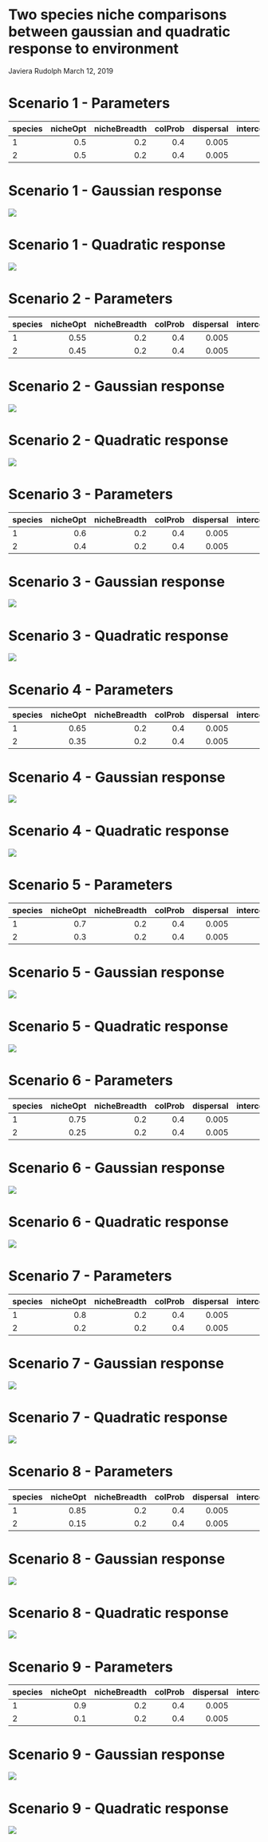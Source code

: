 Two species niche comparisons between gaussian and quadratic response to environment
================
Javiera Rudolph
March 12, 2019

Scenario 1 - Parameters
=======================

| species |  nicheOpt|  nicheBreadth|  colProb|  dispersal|  intercol|  interext|
|:--------|---------:|-------------:|--------:|----------:|---------:|---------:|
| 1       |       0.5|           0.2|      0.4|      0.005|         0|         0|
| 2       |       0.5|           0.2|      0.4|      0.005|         0|         0|

Scenario 1 - Gaussian response
==============================

![](Two_spp_niche_gaussian_quadratic_files/figure-markdown_github/unnamed-chunk-2-1.png)

Scenario 1 - Quadratic response
===============================

![](Two_spp_niche_gaussian_quadratic_files/figure-markdown_github/unnamed-chunk-3-1.png)

Scenario 2 - Parameters
=======================

| species |  nicheOpt|  nicheBreadth|  colProb|  dispersal|  intercol|  interext|
|:--------|---------:|-------------:|--------:|----------:|---------:|---------:|
| 1       |      0.55|           0.2|      0.4|      0.005|         0|         0|
| 2       |      0.45|           0.2|      0.4|      0.005|         0|         0|

Scenario 2 - Gaussian response
==============================

![](Two_spp_niche_gaussian_quadratic_files/figure-markdown_github/unnamed-chunk-5-1.png)

Scenario 2 - Quadratic response
===============================

![](Two_spp_niche_gaussian_quadratic_files/figure-markdown_github/unnamed-chunk-6-1.png)

Scenario 3 - Parameters
=======================

| species |  nicheOpt|  nicheBreadth|  colProb|  dispersal|  intercol|  interext|
|:--------|---------:|-------------:|--------:|----------:|---------:|---------:|
| 1       |       0.6|           0.2|      0.4|      0.005|         0|         0|
| 2       |       0.4|           0.2|      0.4|      0.005|         0|         0|

Scenario 3 - Gaussian response
==============================

![](Two_spp_niche_gaussian_quadratic_files/figure-markdown_github/unnamed-chunk-8-1.png)

Scenario 3 - Quadratic response
===============================

![](Two_spp_niche_gaussian_quadratic_files/figure-markdown_github/unnamed-chunk-9-1.png)

Scenario 4 - Parameters
=======================

| species |  nicheOpt|  nicheBreadth|  colProb|  dispersal|  intercol|  interext|
|:--------|---------:|-------------:|--------:|----------:|---------:|---------:|
| 1       |      0.65|           0.2|      0.4|      0.005|         0|         0|
| 2       |      0.35|           0.2|      0.4|      0.005|         0|         0|

Scenario 4 - Gaussian response
==============================

![](Two_spp_niche_gaussian_quadratic_files/figure-markdown_github/unnamed-chunk-11-1.png)

Scenario 4 - Quadratic response
===============================

![](Two_spp_niche_gaussian_quadratic_files/figure-markdown_github/unnamed-chunk-12-1.png)

Scenario 5 - Parameters
=======================

| species |  nicheOpt|  nicheBreadth|  colProb|  dispersal|  intercol|  interext|
|:--------|---------:|-------------:|--------:|----------:|---------:|---------:|
| 1       |       0.7|           0.2|      0.4|      0.005|         0|         0|
| 2       |       0.3|           0.2|      0.4|      0.005|         0|         0|

Scenario 5 - Gaussian response
==============================

![](Two_spp_niche_gaussian_quadratic_files/figure-markdown_github/unnamed-chunk-14-1.png)

Scenario 5 - Quadratic response
===============================

![](Two_spp_niche_gaussian_quadratic_files/figure-markdown_github/unnamed-chunk-15-1.png)

Scenario 6 - Parameters
=======================

| species |  nicheOpt|  nicheBreadth|  colProb|  dispersal|  intercol|  interext|
|:--------|---------:|-------------:|--------:|----------:|---------:|---------:|
| 1       |      0.75|           0.2|      0.4|      0.005|         0|         0|
| 2       |      0.25|           0.2|      0.4|      0.005|         0|         0|

Scenario 6 - Gaussian response
==============================

![](Two_spp_niche_gaussian_quadratic_files/figure-markdown_github/unnamed-chunk-17-1.png)

Scenario 6 - Quadratic response
===============================

![](Two_spp_niche_gaussian_quadratic_files/figure-markdown_github/unnamed-chunk-18-1.png)

Scenario 7 - Parameters
=======================

| species |  nicheOpt|  nicheBreadth|  colProb|  dispersal|  intercol|  interext|
|:--------|---------:|-------------:|--------:|----------:|---------:|---------:|
| 1       |       0.8|           0.2|      0.4|      0.005|         0|         0|
| 2       |       0.2|           0.2|      0.4|      0.005|         0|         0|

Scenario 7 - Gaussian response
==============================

![](Two_spp_niche_gaussian_quadratic_files/figure-markdown_github/unnamed-chunk-20-1.png)

Scenario 7 - Quadratic response
===============================

![](Two_spp_niche_gaussian_quadratic_files/figure-markdown_github/unnamed-chunk-21-1.png)

Scenario 8 - Parameters
=======================

| species |  nicheOpt|  nicheBreadth|  colProb|  dispersal|  intercol|  interext|
|:--------|---------:|-------------:|--------:|----------:|---------:|---------:|
| 1       |      0.85|           0.2|      0.4|      0.005|         0|         0|
| 2       |      0.15|           0.2|      0.4|      0.005|         0|         0|

Scenario 8 - Gaussian response
==============================

![](Two_spp_niche_gaussian_quadratic_files/figure-markdown_github/unnamed-chunk-23-1.png)

Scenario 8 - Quadratic response
===============================

![](Two_spp_niche_gaussian_quadratic_files/figure-markdown_github/unnamed-chunk-24-1.png)

Scenario 9 - Parameters
=======================

| species |  nicheOpt|  nicheBreadth|  colProb|  dispersal|  intercol|  interext|
|:--------|---------:|-------------:|--------:|----------:|---------:|---------:|
| 1       |       0.9|           0.2|      0.4|      0.005|         0|         0|
| 2       |       0.1|           0.2|      0.4|      0.005|         0|         0|

Scenario 9 - Gaussian response
==============================

![](Two_spp_niche_gaussian_quadratic_files/figure-markdown_github/unnamed-chunk-26-1.png)

Scenario 9 - Quadratic response
===============================

![](Two_spp_niche_gaussian_quadratic_files/figure-markdown_github/unnamed-chunk-27-1.png)
